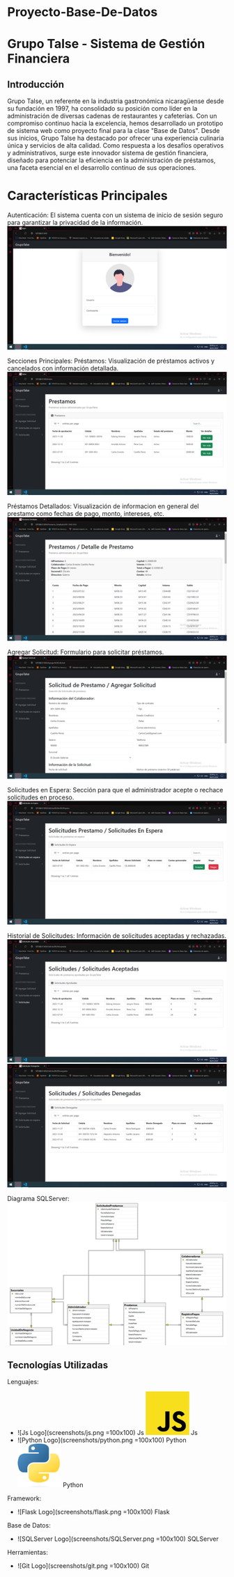 # Proyecto-Base-De-Datos
# Grupo Talse - Sistema de Gestión Financiera
## Introducción
Grupo Talse, un referente en la industria gastronómica nicaragüense desde su fundación en 1997, ha consolidado su posición como líder en la administración de diversas cadenas de restaurantes y cafeterías. Con un compromiso continuo hacia la excelencia, hemos desarrollado un prototipo de sistema web como proyecto final para la clase "Base de Datos".
Desde sus inicios, Grupo Talse ha destacado por ofrecer una experiencia culinaria única y servicios de alta calidad. Como respuesta a los desafíos operativos y administrativos, surge este innovador sistema de gestión financiera, diseñado para potenciar la eficiencia en la administración de préstamos, una faceta esencial en el desarrollo continuo de sus operaciones.

# Características Principales
Autenticación: El sistema cuenta con un sistema de inicio de sesión seguro para garantizar la privacidad de la información.
![Login](screenshots/Login.png)

Secciones Principales:
Préstamos: Visualización de préstamos activos y cancelados con información detallada.
![Préstamos](screenshots/Prestamos.png)

Préstamos Detallados:  Visualización de informacion en general del prestamo como fechas de pago, monto, intereses, etc. 
![PréstamoDetallado](screenshots/DetallesPrestamo.png)

Agregar Solicitud: Formulario para solicitar préstamos.
![AgregarPréstamos](screenshots/SolicitudDePrestamo.png)

Solicitudes en Espera: Sección para que el administrador acepte o rechace solicitudes en proceso.
![PréstamosEnEspera](screenshots/SolicitudesEnEspera.png)

Historial de Solicitudes: Información de solicitudes aceptadas y rechazadas.
![PréstamosAceptamos](screenshots/SolicitudesAceptadas.png)
![PréstamosDenegados](screenshots/SolicitudesDenegadas.png)

Diagrama SQLServer:
![Captura](screenshots/Captura.png)

## Tecnologías Utilizadas
Lenguajes:
- ![Js Logo](screenshots/js.png  =100x100) Js
<img src="screenshots/js.png" width="100" height="100"> Js
- ![Python Logo](screenshots/python.png  =100x100) Python
<img src="screenshots/python.png" width="100" height="100"> Python

Framework:
- ![Flask Logo](screenshots/flask.png =100x100) Flask

Base de Datos:
- ![SQLServer Logo](screenshots/SQLServer.png =100x100) SQLServer

Herramientas: 
- ![Git Logo](screenshots/git.png =100x100) Git

